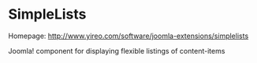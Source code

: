 SimpleLists
===========
Homepage: http://www.yireo.com/software/joomla-extensions/simplelists

Joomla! component for displaying flexible listings of content-items
